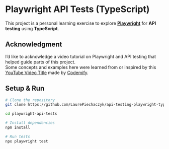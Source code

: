 # Playwright API Tests (TypeScript)

This project is a personal learning exercise to explore **[Playwright](https://playwright.dev/)** for **API testing** using **TypeScript**.

## Acknowledgment

I’d like to acknowledge a video tutorial on Playwright and API testing that helped guide parts of this project.  
Some concepts and examples here were learned from or inspired by this [YouTube Video Title](https://www.youtube.com/watch?v=1dVu2Mgkorc) made by [Codemify](https://www.youtube.com/@Codemify).

## Setup & Run

```bash
# Clone the repository
git clone https://github.com/LaurePiechaczyk/api-testing-playwright-typescript.git

cd playwright-api-tests

# Install dependencies
npm install

# Run tests
npx playwright test
```
